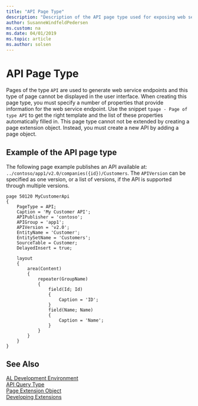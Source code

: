 ```yaml
---
title: "API Page Type"
description: "Description of the API page type used for exposing web service endpoints."
author: SusanneWindfeldPedersen
ms.custom: na
ms.date: 04/01/2019
ms.topic: article
ms.author: solsen
---
```


# API Page Type

Pages of the type `API` are used to generate web service endpoints and this type of page cannot be displayed in the user interface. When creating this page type, you must specify a number of properties that provide information for the web service endpoint. Use the snippet `tpage - Page of type API` to get the right template and the list of these properties automatically filled in. This page type cannot not be extended by creating a page extension object. Instead, you must create a new API by adding a page object.

## Example of the API page type
The following page example publishes an API available at:
`../contoso/app1/v2.0/companies({id})/Customers`. The `APIVersion` can be specified as one version, or a list of versions, if the API is supported through multiple versions.

```
page 50120 MyCustomerApi
{
    PageType = API;
    Caption = 'My Customer API';
    APIPublisher = 'contoso';
    APIGroup = 'app1';
    APIVersion = 'v2.0';
    EntityName = 'Customer';
    EntitySetName = 'Customers';
    SourceTable = Customer;
    DelayedInsert = true;
    
    layout
    {
        area(Content)
        {
            repeater(GroupName)
            {
                field(Id; Id)
                {
                    Caption = 'ID';
                }
                field(Name; Name)
                {
                    Caption = 'Name';
                }
            }
        }
    }
}
```

## See Also  
[AL Development Environment](devenv-reference-overview.md)  
[API Query Type](devenv-api-querytype.md)  
[Page Extension Object](devenv-page-ext-object.md)  
[Developing Extensions](devenv-dev-overview.md)  
